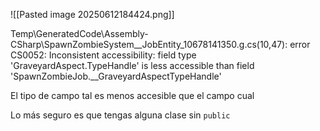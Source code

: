 ![[Pasted image 20250612184424.png]]

Temp\GeneratedCode\Assembly-CSharp\SpawnZombieSystem__JobEntity_10678141350.g.cs(10,47): error CS0052: Inconsistent accessibility: field type 'GraveyardAspect.TypeHandle' is less accessible than field 'SpawnZombieJob.__GraveyardAspectTypeHandle'

El tipo de campo tal es menos accesible que el campo cual

Lo más seguro es que tengas alguna clase sin `public`